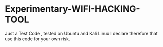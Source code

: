 # Experimentary-WIFI-HACKING-TOOL
Just a Test Code , tested on Ubuntu and  Kali Linux 
I declare therefore that use this code for your own risk. 
